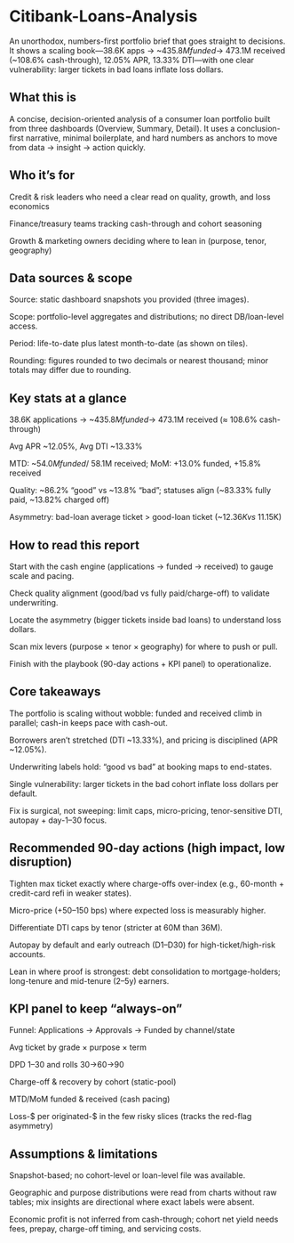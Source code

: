 # Citibank-Loans-Analysis
An unorthodox, numbers-first portfolio brief that goes straight to decisions. It shows a scaling book—38.6K apps → ~$435.8M funded → ~$473.1M received (~108.6% cash-through), 12.05% APR, 13.33% DTI—with one clear vulnerability: larger tickets in bad loans inflate loss dollars.
## What this is
A concise, decision-oriented analysis of a consumer loan portfolio built from three dashboards (Overview, Summary, Detail). It uses a conclusion-first narrative, minimal boilerplate, and hard numbers as anchors to move from data → insight → action quickly.

## Who it’s for
Credit & risk leaders who need a clear read on quality, growth, and loss economics

Finance/treasury teams tracking cash-through and cohort seasoning

Growth & marketing owners deciding where to lean in (purpose, tenor, geography)

## Data sources & scope
Source: static dashboard snapshots you provided (three images).

Scope: portfolio-level aggregates and distributions; no direct DB/loan-level access.

Period: life-to-date plus latest month-to-date (as shown on tiles).

Rounding: figures rounded to two decimals or nearest thousand; minor totals may differ due to rounding.

## Key stats at a glance
38.6K applications → ~$435.8M funded → ~$473.1M received (≈ 108.6% cash-through)

Avg APR ~12.05%, Avg DTI ~13.33%

MTD: ~$54.0M funded / ~$58.1M received; MoM: +13.0% funded, +15.8% received

Quality: ~86.2% “good” vs ~13.8% “bad”; statuses align (~83.33% fully paid, ~13.82% charged off)

Asymmetry: bad-loan average ticket > good-loan ticket (~$12.36K vs ~$11.15K)

## How to read this report
Start with the cash engine (applications → funded → received) to gauge scale and pacing.

Check quality alignment (good/bad vs fully paid/charge-off) to validate underwriting.

Locate the asymmetry (bigger tickets inside bad loans) to understand loss dollars.

Scan mix levers (purpose × tenor × geography) for where to push or pull.

Finish with the playbook (90-day actions + KPI panel) to operationalize.

## Core takeaways
The portfolio is scaling without wobble: funded and received climb in parallel; cash-in keeps pace with cash-out.

Borrowers aren’t stretched (DTI ~13.33%), and pricing is disciplined (APR ~12.05%).

Underwriting labels hold: “good vs bad” at booking maps to end-states.

Single vulnerability: larger tickets in the bad cohort inflate loss dollars per default.

Fix is surgical, not sweeping: limit caps, micro-pricing, tenor-sensitive DTI, autopay + day-1–30 focus.

## Recommended 90-day actions (high impact, low disruption)
Tighten max ticket exactly where charge-offs over-index (e.g., 60-month + credit-card refi in weaker states).

Micro-price (+50–150 bps) where expected loss is measurably higher.

Differentiate DTI caps by tenor (stricter at 60M than 36M).

Autopay by default and early outreach (D1–D30) for high-ticket/high-risk accounts.

Lean in where proof is strongest: debt consolidation to mortgage-holders; long-tenure and mid-tenure (2–5y) earners.

## KPI panel to keep “always-on”
Funnel: Applications → Approvals → Funded by channel/state

Avg ticket by grade × purpose × term

DPD 1–30 and rolls 30→60→90

Charge-off & recovery by cohort (static-pool)

MTD/MoM funded & received (cash pacing)

Loss-$ per originated-$ in the few risky slices (tracks the red-flag asymmetry)

## Assumptions & limitations
Snapshot-based; no cohort-level or loan-level file was available.

Geographic and purpose distributions were read from charts without raw tables; mix insights are directional where exact labels were absent.

Economic profit is not inferred from cash-through; cohort net yield needs fees, prepay, charge-off timing, and servicing costs.



